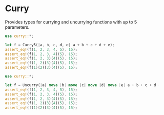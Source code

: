 
# Curry

Provides types for currying and uncurrying functions with up to 5 parameters.

```rust
use curry::*;

let f = Curry5(|a, b, c, d, e| a + b + c + d + e);
assert_eq!(f(1, 2, 3, 4, 5), 15);
assert_eq!(f(1, 2, 3, 4)(5), 15);
assert_eq!(f(1, 2, 3)(4)(5), 15);
assert_eq!(f(1, 2)(3)(4)(5), 15);
assert_eq!(f(1)(2)(3)(4)(5), 15);
```

```rust
use curry::*;

let f = Uncurry(|a| move |b| move |c| move |d| move |e| a + b + c + d + e);
assert_eq!(f(1, 2, 3, 4, 5), 15);
assert_eq!(f(1, 2, 3, 4)(5), 15);
assert_eq!(f(1, 2, 3)(4)(5), 15);
assert_eq!(f(1, 2)(3)(4)(5), 15);
assert_eq!(f(1)(2)(3)(4)(5), 15);
```

